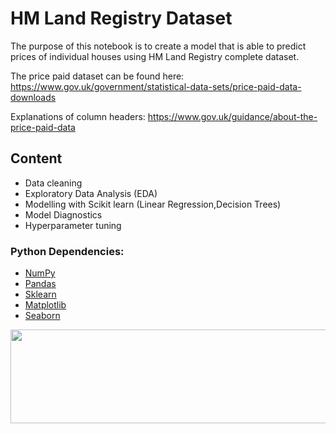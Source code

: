 # HM Land Registry Dataset

The purpose of this notebook is to create a model that is able to predict prices of individual houses using HM Land Registry complete dataset.

The price paid dataset can be found here: https://www.gov.uk/government/statistical-data-sets/price-paid-data-downloads

Explanations of column headers: https://www.gov.uk/guidance/about-the-price-paid-data


## Content

- Data cleaning
- Exploratory Data Analysis (EDA)
- Modelling with Scikit learn (Linear Regression,Decision Trees)
- Model Diagnostics 
- Hyperparameter tuning 

### Python Dependencies:
* [NumPy](http://www.numpy.org/)
* [Pandas](http://pandas.pydata.org/)
* [Sklearn](https://scikit-learn.org/stable/)
* [Matplotlib](http://matplotlib.org/)
* [Seaborn](https://seaborn.pydata.org)

<img src="https://storage.googleapis.com/kaggle-media/competitions/House%20Prices/kaggle_5407_media_housesbanner.png" width="600" height="150">
